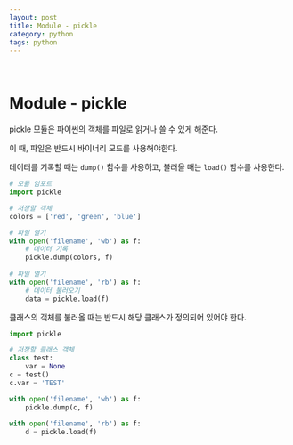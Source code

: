 ```yaml
---
layout: post
title: Module - pickle
category: python
tags: python
---
```


&nbsp;

# Module - pickle

pickle 모듈은 파이썬의 객체를 파일로 읽거나 쓸 수 있게 해준다.

이 때, 파일은 반드시 바이너리 모드를 사용해야한다.

데이터를 기록할 때는 `dump()` 함수를 사용하고, 불러올 때는  `load()` 함수를 사용한다.

```python
# 모듈 임포트
import pickle

# 저장할 객체
colors = ['red', 'green', 'blue']

# 파일 열기
with open('filename', 'wb') as f:
	# 데이터 기록
    pickle.dump(colors, f)
    
# 파일 열기
with open('filename', 'rb') as f:
    # 데이터 불러오기
    data = pickle.load(f)
```

클래스의 객체를 불러올 때는 반드시 해당 클래스가 정의되어 있어야 한다.

```python
import pickle

# 저장할 클래스 객체
class test:
    var = None
c = test()
c.var = 'TEST'

with open('filename', 'wb') as f:
    pickle.dump(c, f)
    
with open('filename', 'rb') as f:
    d = pickle.load(f)
```

